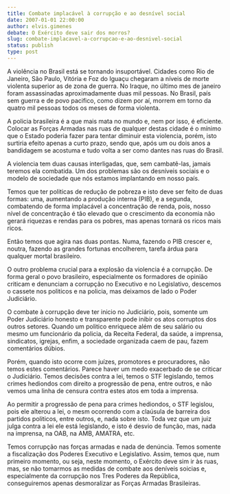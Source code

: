 ```yaml
---
title: Combate implacável à corrupção e ao desnível social
date: 2007-01-01 22:00:00
author: elvis.gimenes
debate: O Exército deve sair dos morros?
slug: combate-implacavel-a-corrupcao-e-ao-desnivel-social
status: publish 
type: post
---
```


A violência no Brasil está se tornando insuportável. Cidades como Rio de Janeiro, São Paulo, Vitória e Foz do Iguaçu chegaram a níveis de morte violenta superior as de zona de guerra. No Iraque, no último mes de janeiro foram assassinadas aproximadamente duas mil pessoas. No Brasil, país sem guerra e de povo pacifico, como dizem por aí, morrem em torno da quatro mil pessoas todos os meses de forma violenta.   
  
A policia brasileira é a que mais mata no mundo e, nem por isso, é eficiente. Colocar as Forças Armadas nas ruas de qualquer destas cidade é o mínimo que o Estado poderia fazer para tentar diminuir esta violencia, porém, isto surtiria efeito apenas a curto prazo, sendo que, após um ou dois anos a bandidagem se acostuma e tudo volta a ser como dantes nas ruas do Brasil.  
  
A violencia tem duas causas interligadas, que, sem cambatê-las, jamais teremos ela combatida. Um dos problemas são os desníveis sociais e o modelo de sociedade que nós estamos implantando em nosso país.  
  
Temos que ter politicas de redução de pobreza e isto deve ser feito de duas formas: uma, aumentando a produção interna (PIB), e a segunda, combatendo de forma implacável a concentração de renda, pois, nosso nível de concentração é tão elevado que o crescimento da economia não gerará riquezas e rendas para os pobres, mas apenas tornará os ricos mais ricos.  
  
Então temos que agira nas duas pontas. Numa, fazendo o PIB crescer e, noutra, fazendo as grandes fortunas encolherem, tarefa árdua para qualquer mortal brasileiro.  
  
O outro problema crucial para a explosão da violencia é a corrupção. De forma geral o povo brasileiro, especialmente os formadores de opinião criticam e denunciam a corrupção no Executivo e no Legislativo, descemos o cassete nos politicos e na policia, mas deixamos de lado o Poder Judiciário.  
  
O combate à corrupção deve ter inicio no Judiciário, pois, somente um Poder Judiciário honesto e transparente pode inibir os atos corruptos dos outros setores. Quando um politico enriquece além de seu salário ou mesmo um funcionário da policia, da Receita Federal, da saúde, a imprensa, sindicatos, igrejas, enfim, a sociedade organizada caem de pau, fazem comentários dúbios.  
  
Porém, quando isto ocorre com juízes, promotores e procuradores, não temos estes comentários. Parece haver um medo exacerbado de se criticar o Judiciário. Temos decisões contra a lei, temos o STF legislando, temos crimes hediondos com direito a progressão de pena, entre outros, e não vemos uma linha de censura contra estes atos em toda a imprensa.   
  
Ao permitir a progressão de pena para crimes hediondos, o STF legislou, pois ele alterou a lei, o mesm ocorrendo com a claúsula de barreira dos partidos politicos, entre outros, e, nada sobre isto. Toda vez que um juiz julga contra a lei ele está legislando, e isto é desvio de função, mas, nada na imprensa, na OAB, na AMB, AMATRA, etc.  
  
Temos corrupção nas forças armadas e nada de denúncia. Temos somente a fiscalização dos Poderes Executivo e Legislativo. Assim, temos que, num primeiro momento, ou seja, neste momento, o Exército deve sim ir às ruas, mas, se não tomarmos as medidas de combate aos deníveis soicias e, especialmente da corrupção nos Tres Poderes da República, conseguiremos apenas desmoralizar as Forças Armadas Brasileiras.
